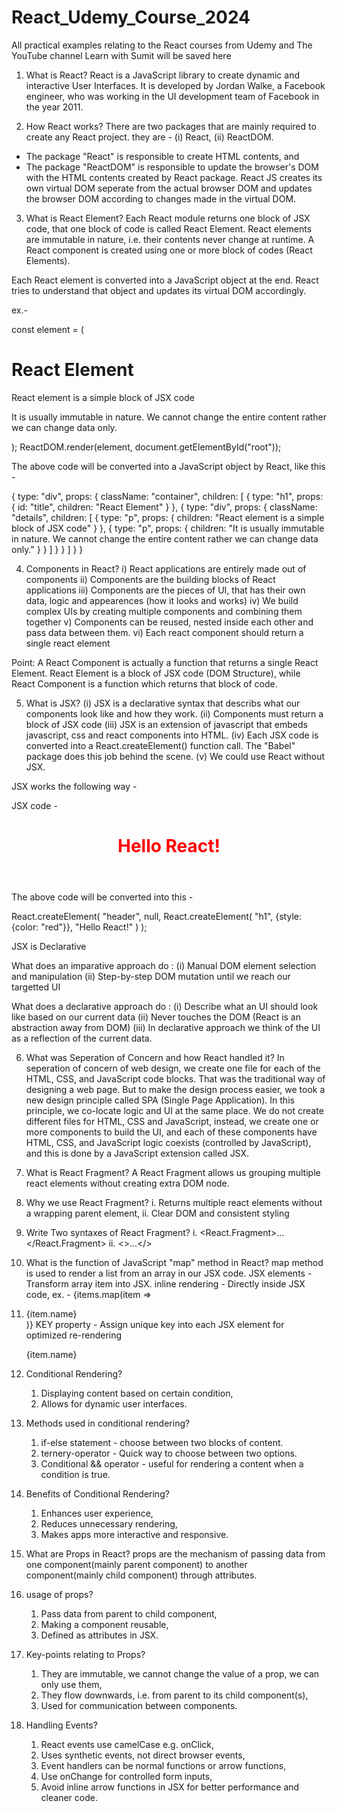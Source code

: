 # React_Udemy_Course_2024

All practical examples relating to the React courses from Udemy and The YouTube channel Learn with Sumit will be saved here

1. What is React?
   React is a JavaScript library to create dynamic and interactive User Interfaces.
   It is developed by Jordan Walke, a Facebook engineer, who was working in the UI development team of Facebook in the year 2011.

2. How React works?
   There are two packages that are mainly required to create any React project. they are -
   (i) React, (ii) ReactDOM.

- The package "React" is responsible to create HTML contents, and
- The package "ReactDOM" is responsible to update the browser's DOM with the HTML contents created by React package.
  React JS creates its own virtual DOM seperate from the actual browser DOM and updates the browser DOM according to changes made in the virtual DOM.

3. What is React Element?
   Each React module returns one block of JSX code, that one block of code is called React Element.
   React elements are immutable in nature, i.e. their contents never change at runtime.
   A React component is created using one or more block of codes (React Elements).

Each React element is converted into a JavaScript object at the end. React tries to understand that object and updates its virtual DOM accordingly.

ex.-

const element = (

  <div className="container">
    <h1 id="title">React Element</h1>
    <div className="details">
      <p>React element is a simple block of JSX code</p>
      <p>It is usually immutable in nature. We cannot change the entire content rather we can change data only.</p>
    </div>
  </div>
);
ReactDOM.render(element, document.getElementById("root"));

The above code will be converted into a JavaScript object by React, like this -

{
type: "div",
props: {
className: "container",
children: [
{
type: "h1",
props: {
id: "title",
children: "React Element"
}
},
{
type: "div",
props: {
className: "details",
children: [
{
type: "p",
props: {
children: "React element is a simple block of JSX code"
}
},
{
type: "p",
props: {
children: "It is usually immutable in nature. We cannot change the entire content rather we can change data only."
}
}
]
}
}
]
}
}

4. Components in React?
   i) React applications are entirely made out of components
   ii) Components are the building blocks of React applications
   iii) Components are the pieces of UI, that has their own data, logic and appearences (how it looks and works)
   iv) We build complex UIs by creating multiple components and combining them together
   v) Components can be reused, nested inside each other and pass data between them.
   vi) Each react component should return a single react element

Point: A React Component is actually a function that returns a single React Element. React Element is a block of JSX code (DOM Structure), while React Component is a function which returns that block of code.

5. What is JSX?
   (i) JSX is a declarative syntax that describs what our components look like and how they work.
   (ii) Components must return a block of JSX code
   (iii) JSX is an extension of javascript that embeds javascript, css and react components into HTML.
   (iv) Each JSX code is converted into a React.createElement() function call. The "Babel" package does this job behind the scene.
   (v) We could use React without JSX.

JSX works the following way -

JSX code -

<header>
  <h1 style="color: red;">Hello React!</h1>
</header>

The above code will be converted into this -

React.createElement(
"header",
null,
React.createElement(
"h1",
{style: {color: "red"}},
"Hello React!"
)
);

JSX is Declarative

What does an imparative approach do :
(i) Manual DOM element selection and manipulation
(ii) Step-by-step DOM mutation until we reach our targetted UI

What does a declarative approach do :
(i) Describe what an UI should look like based on our current data
(ii) Never touches the DOM (React is an abstraction away from DOM)
(iii) In declarative approach we think of the UI as a reflection of the current data.

6. What was Seperation of Concern and how React handled it?
   In seperation of concern of web design, we create one file for each of the HTML, CSS, and JavaScript code blocks. That was the traditional way of designing a web page.
   But to make the design process easier, we took a new design principle called SPA (Single Page Application). In this principle, we co-locate logic and UI at the same place. We do not create different files for HTML, CSS and JavaScript, instead, we create one or more components to build the UI, and each of these components have HTML, CSS, and JavaScript logic coexists (controlled by JavaScript), and this is done by a JavaScript extension called JSX.

7. What is React Fragment?
   A React Fragment allows us grouping multiple react elements without creating extra DOM node.

8. Why we use React Fragment?
   i. Returns multiple react elements without a wrapping parent element,
   ii. Clear DOM and consistent styling

9. Write Two syntaxes of React Fragment?
   i. <React.Fragment>...</React.Fragment>
   ii. <>...</>

10. What is the function of JavaScript "map" method in React?
    map method is used to render a list from an array in our JSX code.
    JSX elements - Transform array item into JSX.
    inline rendering - Directly inside JSX code, ex. - {items.map(item => <li key={item.id}>{item.name}</li>)}
    KEY property - Assign unique key into each JSX element for optimized re-rendering
    <div key={item.id}>{item.name}</div>

11. Conditional Rendering?

    1. Displaying content based on certain condition,
    2. Allows for dynamic user interfaces.

12. Methods used in conditional rendering?

    1. if-else statement - choose between two blocks of content.
    2. ternery-operator - Quick way to choose between two options.
    3. Conditional && operator - useful for rendering a content when a condition is true.

13. Benefits of Conditional Rendering?

    1. Enhances user experience,
    2. Reduces unnecessary rendering,
    3. Makes apps more interactive and responsive.

14. What are Props in React?
    props are the mechanism of passing data from one component(mainly parent component) to another component(mainly child component) through attributes.

15. usage of props?
    1. Pass data from parent to child component,
    2. Making a component reusable,
    3. Defined as attributes in JSX.
16. Key-points relating to Props?

    1. They are immutable, we cannot change the value of a prop, we can only use them,
    2. They flow downwards, i.e. from parent to its child component(s),
    3. Used for communication between components.

17. Handling Events?
    1. React events use camelCase e.g. onClick,
    2. Uses synthetic events, not direct browser events,
    3. Event handlers can be normal functions or arrow functions,
    4. Use onChange for controlled form inputs,
    5. Avoid inline arrow functions in JSX for better performance and cleaner code.

